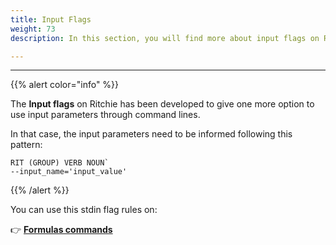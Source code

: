 ```yaml
---
title: Input Flags
weight: 73
description: In this section, you will find more about input flags on Ritchie. 

---
```

---

{{% alert color="info" %}}

The **Input flags** on Ritchie has been developed to give one more option to use input parameters through command lines.   
  
In that case, the input parameters need to be informed following this pattern:

```text
RIT (GROUP) VERB NOUN` 
--input_name='input_value'
``` 
{{% /alert %}}

You can use this stdin flag rules on:

👉 [**Formulas commands**](/docs-ritchie/standard-inputs/formulas-commands/)